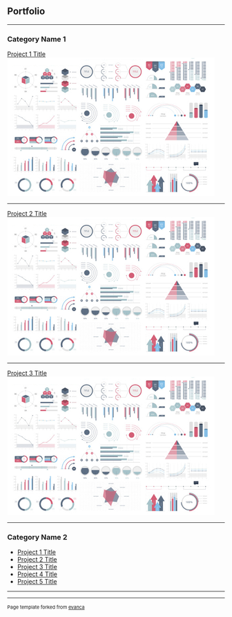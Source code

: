 ## Portfolio

---

### Category Name 1 

[Project 1 Title](/sample_page)
<img src="images/dummy_thumbnail.jpg?raw=true"/>

---
[Project 2 Title](/pdf/sample_presentation.pdf)
<img src="images/dummy_thumbnail.jpg?raw=true"/>

---
[Project 3 Title](https://example.com/)
<img src="images/dummy_thumbnail.jpg?raw=true"/>

---

### Category Name 2

- [Project 1 Title](https://example.com/)
- [Project 2 Title](https://example.com/)
- [Project 3 Title](https://example.com/)
- [Project 4 Title](https://example.com/)
- [Project 5 Title](https://example.com/)

---




---
<p style="font-size:11px">Page template forked from <a href="https://github.com/evanca/quick-portfolio">evanca</a></p>
<!-- Remove above link if you don't want to attibute -->
